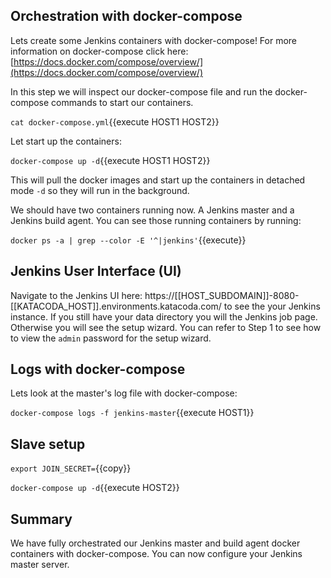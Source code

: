 ## Orchestration with docker-compose

Lets create some Jenkins containers with docker-compose! For more information on docker-compose click here: [https://docs.docker.com/compose/overview/](https://docs.docker.com/compose/overview/)

In this step we will inspect our docker-compose file and run the docker-compose commands to start our containers.

`cat docker-compose.yml`{{execute HOST1 HOST2}}

Let start up the containers:

`docker-compose up -d`{{execute HOST1 HOST2}}

This will pull the docker images and start up the containers in detached mode `-d` so they will run in the background.

We should have two containers running now. A Jenkins master and a Jenkins build agent. You can see those running containers by running:

`docker ps -a | grep --color -E '^|jenkins'`{{execute}}

## Jenkins User Interface (UI)

Navigate to the Jenkins UI here: https://[[HOST_SUBDOMAIN]]-8080-[[KATACODA_HOST]].environments.katacoda.com/ to see the your Jenkins instance. If you still have your data directory you will the Jenkins job page. Otherwise you will see the setup wizard. You can refer to Step 1 to see how to view the `admin` password for the setup wizard.

## Logs with docker-compose

Lets look at the master's log file with docker-compose:

`docker-compose logs -f jenkins-master`{{execute HOST1}}

## Slave setup

`export JOIN_SECRET=`{{copy}}

`docker-compose up -d`{{execute HOST2}}

## Summary

We have fully orchestrated our Jenkins master and build agent docker containers with docker-compose. You can now configure your Jenkins master server.